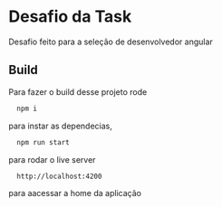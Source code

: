 
# Desafio da Task

Desafio feito para a seleção de desenvolvedor angular



## Build

Para fazer o build desse projeto rode



```bash
  npm i
```
para instar as dependecias,

```bash
  npm run start
```
para rodar o live server

```bash
  http://localhost:4200
```
para aacessar a home da aplicação
